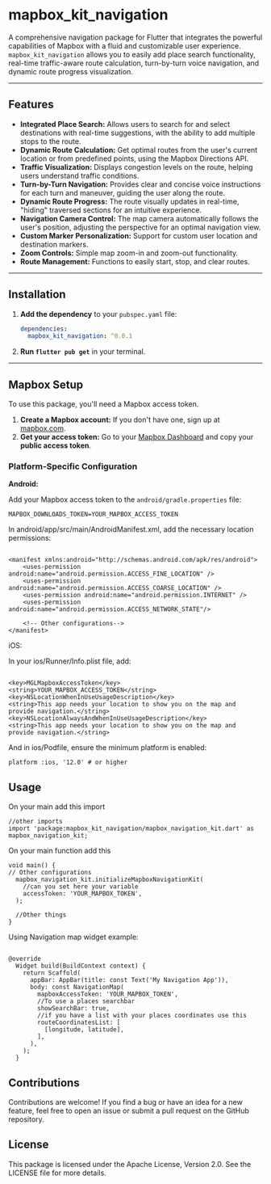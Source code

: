 # mapbox_kit_navigation

A comprehensive navigation package for Flutter that integrates the powerful capabilities of Mapbox with a fluid and customizable user experience. `mapbox_kit_navigation` allows you to easily add place search functionality, real-time traffic-aware route calculation, turn-by-turn voice navigation, and dynamic route progress visualization.

---

## Features

* **Integrated Place Search:** Allows users to search for and select destinations with real-time suggestions, with the ability to add multiple stops to the route.
* **Dynamic Route Calculation:** Get optimal routes from the user's current location or from predefined points, using the Mapbox Directions API.
* **Traffic Visualization:** Displays congestion levels on the route, helping users understand traffic conditions.
* **Turn-by-Turn Navigation:** Provides clear and concise voice instructions for each turn and maneuver, guiding the user along the route.
* **Dynamic Route Progress:** The route visually updates in real-time, "hiding" traversed sections for an intuitive experience.
* **Navigation Camera Control:** The map camera automatically follows the user's position, adjusting the perspective for an optimal navigation view.
* **Custom Marker Personalization:** Support for custom user location and destination markers.
* **Zoom Controls:** Simple map zoom-in and zoom-out functionality.
* **Route Management:** Functions to easily start, stop, and clear routes.

---

## Installation

1.  **Add the dependency** to your `pubspec.yaml` file:

    ```yaml
    dependencies:
      mapbox_kit_navigation: ^0.0.1
    ```

2.  **Run `flutter pub get`** in your terminal.

---

## Mapbox Setup

To use this package, you'll need a Mapbox access token.

1.  **Create a Mapbox account:** If you don't have one, sign up at [mapbox.com](https://www.mapbox.com/).
2.  **Get your access token:** Go to your [Mapbox Dashboard](https://account.mapbox.com/) and copy your **public access token**.

### Platform-Specific Configuration

**Android:**

Add your Mapbox access token to the `android/gradle.properties` file:

```properties
MAPBOX_DOWNLOADS_TOKEN=YOUR_MAPBOX_ACCESS_TOKEN

```
In android/app/src/main/AndroidManifest.xml, add the necessary location permissions:

```properties

<manifest xmlns:android="http://schemas.android.com/apk/res/android">
    <uses-permission android:name="android.permission.ACCESS_FINE_LOCATION" />
    <uses-permission android:name="android.permission.ACCESS_COARSE_LOCATION" />
    <uses-permission android:name="android.permission.INTERNET" />
    <uses-permission android:name="android.permission.ACCESS_NETWORK_STATE"/>

    <!-- Other configurations-->
</manifest>
```

iOS:

In your ios/Runner/Info.plist file, add:

```properties

<key>MGLMapboxAccessToken</key>
<string>YOUR_MAPBOX_ACCESS_TOKEN</string>
<key>NSLocationWhenInUseUsageDescription</key>
<string>This app needs your location to show you on the map and provide navigation.</string>
<key>NSLocationAlwaysAndWhenInUseUsageDescription</key>
<string>This app needs your location to show you on the map and provide navigation.</string>
```

And in ios/Podfile, ensure the minimum platform is enabled:

```properties
platform :ios, '12.0' # or higher
```

## Usage

On your main add this import

```properties
//other imports
import 'package:mapbox_kit_navigation/mapbox_navigation_kit.dart' as mapbox_navigation_kit;
```

On your main function add this

```properties
void main() {
// Other configurations
  mapbox_navigation_kit.initializeMapboxNavigationKit(
    //can you set here your variable
    accessToken: 'YOUR_MAPBOX_TOKEN',
  );

  //Other things
}

```

Using Navigation map widget example:

```properties

@override
  Widget build(BuildContext context) {
    return Scaffold(
      appBar: AppBar(title: const Text('My Navigation App')),
      body: const NavigationMap(
        mapboxAccessToken: 'YOUR_MAPBOX_TOKEN',
        //To use a places searchbar 
        showSearchBar: true,
        //if you have a list with your places coordinates use this
        routeCoordinatesList: [
          [longitude, latitude],
        ],
      ),
    );
  }

```

## Contributions
Contributions are welcome! If you find a bug or have an idea for a new feature, feel free to open an issue or submit a pull request on the GitHub repository.

## License
This package is licensed under the Apache License, Version 2.0. See the LICENSE file for more details.